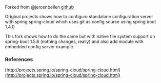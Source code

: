 Forked from @jeroenbellen [github](https://github.com/jeroenbellen/blog-manage-and-reload-spring-properties)

Original projects shows how to configure standalone configuration server with spring spring-cloud which uses git as config source using spring boot 1.4.0

This fork shows how to do the same but with native file system support on spring-boot 1.5.6 (nothing changes, really) and also add module with embedded config server example.

### References
[http://projects.spring.io/spring-cloud/spring-cloud.html](http://projects.spring.io/spring-cloud/spring-cloud.html)